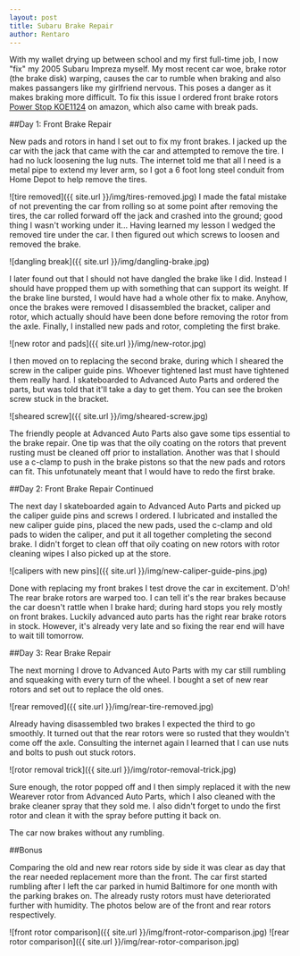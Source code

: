 ```yaml
---
layout: post
title: Subaru Brake Repair
author: Rentaro
---
```


With my wallet drying up between school and my first full-time job, I now "fix" my 2005 Subaru Impreza myself. My most recent car woe, brake rotor (the brake disk) warping, causes the car to rumble when braking and also makes passangers like my girlfriend nervous. This poses a danger as it makes braking more difficult. To fix this issue I ordered front brake rotors [Power Stop KOE1124](http://www.amazon.com/gp/product/B00AN5SDF6/ref=oh_details_o00_s01_i00) on amazon, which also came with break pads. 

##Day 1: Front Brake Repair

New pads and rotors in hand I set out to fix my front brakes. I jacked up the car with the jack that came with the car and attempted to remove the tire. I had no luck loosening the lug nuts. The internet told me that all I need is a metal pipe to extend my lever arm, so I got a 6 foot long steel conduit from Home Depot to help remove the tires.

![tire removed]({{ site.url }}/img/tires-removed.jpg)
I made the fatal mistake of not preventing the car from rolling so at some point after removing the tires, the car rolled forward off the jack and crashed into the ground; good thing I wasn't working under it... Having learned my lesson I wedged the removed tire under the car. I then figured out which screws to loosen and removed the brake. 

![dangling break]({{ site.url }}/img/dangling-brake.jpg)

I later found out that I should not have dangled the brake like I did. Instead I should have propped them up with something that can support its weight. If the brake line bursted, I would have had a whole other fix to make. Anyhow, once the brakes were removed I disassembled the bracket, caliper and rotor, which actually should have been done before removing the rotor from the axle. Finally, I installed new pads and rotor, completing the first brake.

![new rotor and pads]({{ site.url }}/img/new-rotor.jpg)

I then moved on to replacing the second brake, during which I sheared the screw in the caliper guide pins. Whoever tightened last must have tightened them really hard. I skateboarded to Advanced Auto Parts and ordered the parts, but was told that it'll take a day to get them. You can see the broken screw stuck in the bracket.

![sheared screw]({{ site.url }}/img/sheared-screw.jpg)

The friendly people at Advanced Auto Parts also gave some tips essential to the brake repair. One tip was that the oily coating on the rotors that prevent rusting must be cleaned off prior to installation. Another was that I should use a c-clamp to push in the brake pistons so that the new pads and rotors can fit. This unfotunately meant that I would have to redo the first brake.

##Day 2: Front Brake Repair Continued

The next day I skateboarded again to Advanced Auto Parts and picked up the caliper guide pins and screws I ordered. I lubricated and installed the new caliper guide pins, placed the new pads, used the c-clamp and old pads to widen the caliper, and put it all together completing the second brake. I didn't forget to clean off that oily coating on new rotors with rotor cleaning wipes I also picked up at the store. 

![calipers with new pins]({{ site.url }}/img/new-caliper-guide-pins.jpg)

Done with replacing my front brakes I test drove the car in excitement. D'oh! The rear brake rotors are warped too. I can tell it's the rear brakes because the car doesn't rattle when I brake hard; during hard stops you rely mostly on front brakes. Luckily advanced auto parts has the right rear brake rotors in stock. However, it's already very late and so fixing the rear end will have to wait till tomorrow.

##Day 3: Rear Brake Repair

The next morning I drove to Advanced Auto Parts with my car still rumbling and squeaking with every turn of the wheel. I bought a set of new rear rotors and set out to replace the old ones.

![rear removed]({{ site.url }}/img/rear-tire-removed.jpg)

Already having disassembled two brakes I expected the third to go smoothly. It turned out that the rear rotors were so rusted that they wouldn't come off the axle. Consulting the internet again I learned that I can use nuts and bolts to push out stuck rotors.

![rotor removal trick]({{ site.url }}/img/rotor-removal-trick.jpg)

Sure enough, the rotor popped off and I then simply replaced it with the new Wearever rotor from Advanced Auto Parts, which I also cleaned with the brake cleaner spray that they sold me. I also didn't forget to undo the first rotor and clean it with the spray before putting it back on. 

The car now brakes without any rumbling.

##Bonus

Comparing the old and new rear rotors side by side it was clear as day that the rear needed replacement more than the front. The car first started rumbling after I left the car parked in humid Baltimore for one month with the parking brakes on. The already rusty rotors must have deteriorated further with humidity. The photos below are of the front and rear rotors respectively.

![front rotor comparison]({{ site.url }}/img/front-rotor-comparison.jpg)
![rear rotor comparison]({{ site.url }}/img/rear-rotor-comparison.jpg)




 
